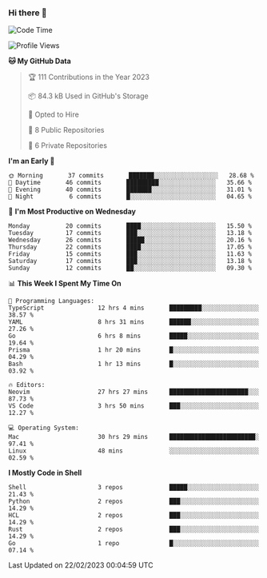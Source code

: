 ### Hi there 👋
<!--![visitors](https://visitor-badge.glitch.me/badge?page_id=d0zingcat)-->
<!--
**d0zingcat/d0zingcat** is a ✨ _special_ ✨ repository because its `README.md` (this file) appears on your GitHub profile.

Here are some ideas to get you started:

- 🔭 I’m currently working on ...
- 🌱 I’m currently learning ...
- 👯 I’m looking to collaborate on ...
- 🤔 I’m looking for help with ...
- 💬 Ask me about ...
- 📫 How to reach me: ...
- 😄 Pronouns: ...
- ⚡ Fun fact: ...
-->
<!--START_SECTION:waka-->
![Code Time](http://img.shields.io/badge/Code%20Time-2%2C325%20hrs%2033%20mins-blue)

![Profile Views](http://img.shields.io/badge/Profile%20Views-112-blue)

**🐱 My GitHub Data** 

> 🏆 111 Contributions in the Year 2023
 > 
> 📦 84.3 kB Used in GitHub's Storage 
 > 
> 💼 Opted to Hire
 > 
> 📜 8 Public Repositories 
 > 
> 🔑 6 Private Repositories  
 > 
**I'm an Early 🐤** 

```text
🌞 Morning       37 commits       ███████░░░░░░░░░░░░░░░░░░   28.68 % 
🌆 Daytime       46 commits       █████████░░░░░░░░░░░░░░░░   35.66 % 
🌃 Evening       40 commits       ███████░░░░░░░░░░░░░░░░░░   31.01 % 
🌙 Night          6 commits       █░░░░░░░░░░░░░░░░░░░░░░░░   04.65 % 

```
📅 **I'm Most Productive on Wednesday** 

```text
Monday          20 commits       ████░░░░░░░░░░░░░░░░░░░░░   15.50 % 
Tuesday         17 commits       ███░░░░░░░░░░░░░░░░░░░░░░   13.18 % 
Wednesday       26 commits       █████░░░░░░░░░░░░░░░░░░░░   20.16 % 
Thursday        22 commits       ████░░░░░░░░░░░░░░░░░░░░░   17.05 % 
Friday          15 commits       ███░░░░░░░░░░░░░░░░░░░░░░   11.63 % 
Saturday        17 commits       ███░░░░░░░░░░░░░░░░░░░░░░   13.18 % 
Sunday          12 commits       ██░░░░░░░░░░░░░░░░░░░░░░░   09.30 % 

```


📊 **This Week I Spent My Time On** 

```text
💬 Programming Languages: 
TypeScript               12 hrs 4 mins       █████████░░░░░░░░░░░░░░░░   38.57 % 
YAML                     8 hrs 31 mins       ██████░░░░░░░░░░░░░░░░░░░   27.26 % 
Go                       6 hrs 8 mins        █████░░░░░░░░░░░░░░░░░░░░   19.64 % 
Prisma                   1 hr 20 mins        █░░░░░░░░░░░░░░░░░░░░░░░░   04.29 % 
Bash                     1 hr 13 mins        █░░░░░░░░░░░░░░░░░░░░░░░░   03.92 % 

🔥 Editors: 
Neovim                   27 hrs 27 mins      ██████████████████████░░░   87.73 % 
VS Code                  3 hrs 50 mins       ███░░░░░░░░░░░░░░░░░░░░░░   12.27 % 

💻 Operating System: 
Mac                      30 hrs 29 mins      ████████████████████████░   97.41 % 
Linux                    48 mins             ░░░░░░░░░░░░░░░░░░░░░░░░░   02.59 % 

```

**I Mostly Code in Shell** 

```text
Shell                    3 repos             █████░░░░░░░░░░░░░░░░░░░░   21.43 % 
Python                   2 repos             ███░░░░░░░░░░░░░░░░░░░░░░   14.29 % 
HCL                      2 repos             ███░░░░░░░░░░░░░░░░░░░░░░   14.29 % 
Rust                     2 repos             ███░░░░░░░░░░░░░░░░░░░░░░   14.29 % 
Go                       1 repo              █░░░░░░░░░░░░░░░░░░░░░░░░   07.14 % 

```



 Last Updated on 22/02/2023 00:04:59 UTC
<!--END_SECTION:waka-->

